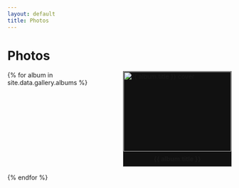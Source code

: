 ```yaml
---
layout: default
title: Photos
---
```



# Photos

<div style="display:grid;grid-template-columns:repeat(auto-fill,minmax(240px,1fr));gap:16px;">
{% for album in site.data.gallery.albums %}
  <a href="{{ '/gallery/' | append: album.slug | append: '/' | relative_url }}" style="text-decoration:none;color:inherit;">
    <figure style="margin:0;border:1px solid #444;background:#111;">
      <img src="{{ album.cover }}" alt="{{ album.title }} cover" style="width:100%;height:180px;object-fit:cover;display:block;"/>
      <figcaption style="padding:8px 10px;font-weight:bold;text-align:center;">{{ album.title }}</figcaption>
    </figure>
  </a>
{% endfor %}
</div>
